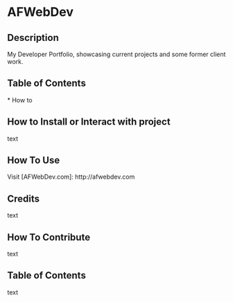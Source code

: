 # AFWebDev 

## Description
<p>My Developer Portfolio, showcasing current projects and some former client work.</p>

## Table of Contents
<p>
    * How to 
</p>

## How to Install or Interact with project
<p>text</p>

## How To Use ###
<p>Visit [AFWebDev.com]: http://afwebdev.com</p>

## Credits
<p>text</p>

## How To Contribute
<p>text</p>

## Table of Contents
<p>text</p>

<!-- 
for bullet points: *

 -->